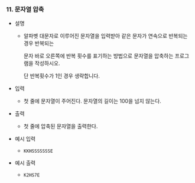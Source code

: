 ### 11. 문자열 압축

- 설명
    - 알파벳 대문자로 이루어진 문자열을 입력받아 같은 문자가 연속으로 반복되는 경우 반복되는
      
      문자 바로 오른쪽에 반복 횟수를 표기하는 방법으로 문자열을 압축하는 프로그램을 작성하시오.
      
      단 반복횟수가 1인 경우 생략합니다.
      
- 입력
    - 첫 줄에 문자열이 주어진다. 문자열의 길이는 100을 넘지 않는다.
      
- 출력
    - 첫 줄에 압축된 문자열을 출력한다.

- 예시 입력
    - ```
      KKHSSSSSSSE
      ```
 
- 예시 출력
    - ```
      K2HS7E
      ```
 